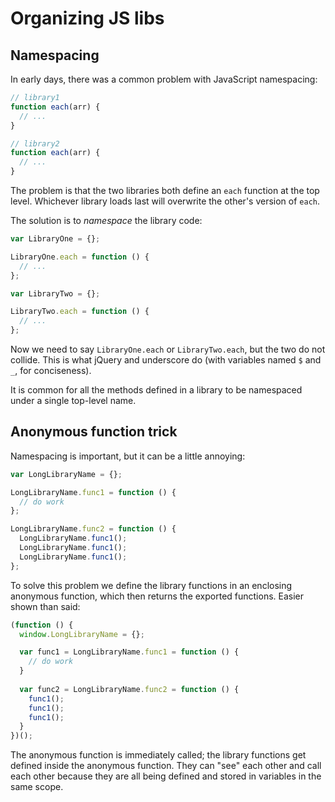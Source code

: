 # Organizing JS libs

## Namespacing

In early days, there was a common problem with JavaScript namespacing:

```javascript
// library1
function each(arr) {
  // ...
}

// library2
function each(arr) {
  // ...
}
```

The problem is that the two libraries both define an `each` function
at the top level. Whichever library loads last will overwrite the
other's version of `each`.

The solution is to *namespace* the library code:

```javascript
var LibraryOne = {};

LibraryOne.each = function () {
  // ...
};

var LibraryTwo = {};

LibraryTwo.each = function () {
  // ...
};
```

Now we need to say `LibraryOne.each` or `LibraryTwo.each`, but the two
do not collide. This is what jQuery and underscore do (with variables
named `$` and `_`, for conciseness).

It is common for all the methods defined in a library to be namespaced
under a single top-level name.

## Anonymous function trick

Namespacing is important, but it can be a little annoying:

```javascript
var LongLibraryName = {};

LongLibraryName.func1 = function () {
  // do work
};

LongLibraryName.func2 = function () {
  LongLibraryName.func1();
  LongLibraryName.func1();
  LongLibraryName.func1();
};
```

To solve this problem we define the library functions in an enclosing
anonymous function, which then returns the exported functions. Easier
shown than said:

```javascript
(function () {
  window.LongLibraryName = {};

  var func1 = LongLibraryName.func1 = function () {
    // do work
  }
  
  var func2 = LongLibraryName.func2 = function () {
    func1();
    func1();
    func1();
  }
})();
```

The anonymous function is immediately called; the library functions
get defined inside the anonymous function. They can "see" each other
and call each other because they are all being defined and stored in
variables in the same scope.
